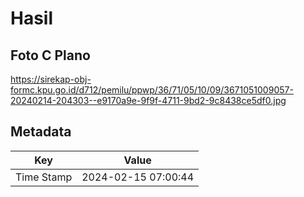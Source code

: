 # Hasil

## Foto C Plano

https://sirekap-obj-formc.kpu.go.id/d712/pemilu/ppwp/36/71/05/10/09/3671051009057-20240214-204303--e9170a9e-9f9f-4711-9bd2-9c8438ce5df0.jpg


## Metadata

| Key        | Value               |
| ---------- | ------------------- |
| Time Stamp | 2024-02-15 07:00:44 |



